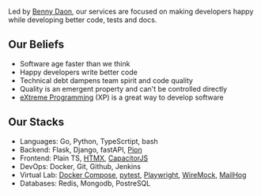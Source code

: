 Led by [Benny Daon](https://www.linkedin.com/in/daonb), our services are focused on  making developers happy while developing better code, tests and docs.

## Our Beliefs

- Software age faster than we think
- Happy developers write better code
- Technical debt dampens team spirit and code quality
- Quality is an emergent property and can't be controlled directly
- [eXtreme Programming](https://en.wikipedia.org/wiki/Extreme_programming) (XP) is a great way to develop software

## Our Stacks

- Languages: Go, Python, TypeScrtipt, bash
- Backend: Flask, Django, fastAPI, [Pion](https://pion.ly/)
- Frontend: Plain TS, [HTMX](https://htmx.org), [CapacitorJS](https://capacitorjs.com/)
- DevOps: Docker, Git, Github, Jenkins
- Virtual Lab: [Docker Compose](https://docs.docker.com/compose/), [pytest](https://docs.pytest.org), [Playwright](https://github.com/microsoft/playwright), [WireMock](https://github.com/wiremock/wiremock), [MailHog](https://github.com/mailhog/MailHog)
- Databases: Redis, Mongodb, PostreSQL
